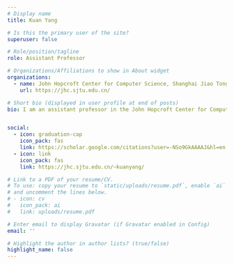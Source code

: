 ```yaml
---
# Display name
title: Kuan Yang

# Is this the primary user of the site?
superuser: false

# Role/position/tagline
role: Assistant Professor

# Organizations/Affiliations to show in About widget
organizations:
  - name: John Hopcroft Center for Computer Science, Shanghai Jiao Tong University
    url: https://jhc.sjtu.edu.cn/

# Short bio (displayed in user profile at end of posts)
bio: I am an assistant professor in the John Hopcroft Center for Computer Science at Shanghai Jiao Tong University. I am interested in many aspects of theoretical computer science, discrete probability and combinatorics. Currently I mainly work on designing and analysing approximation algorithms for counting and sampling problems.


social:
  - icon: graduation-cap
    icon_pack: fas
    link: https://scholar.google.com/citations?user=-NSo9GkAAAAJ&hl=en
  - icon: link
    icon_pack: fas
    link: https://jhc.sjtu.edu.cn/~kuanyang/

# Link to a PDF of your resume/CV.
# To use: copy your resume to `static/uploads/resume.pdf`, enable `ai` icons in `params.toml`,
# and uncomment the lines below.
# - icon: cv
#   icon_pack: ai
#   link: uploads/resume.pdf

# Enter email to display Gravatar (if Gravatar enabled in Config)
email: ''

# Highlight the author in author lists? (true/false)
highlight_name: false
---
```

